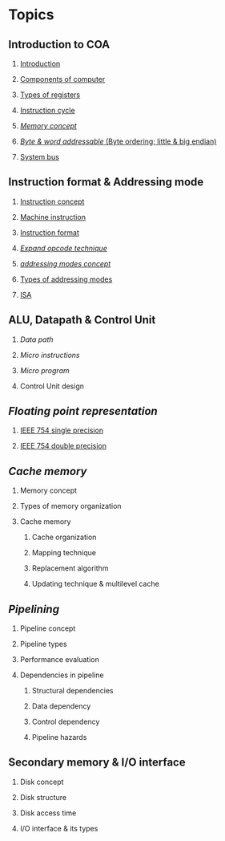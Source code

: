 # Topics

## Introduction to COA

1. [Introduction](README.md#introduction-to-coa)

2. [Components of computer](/Introduction%20to%20COA/Components%20of%20Computer/)

3. [Types of registers](Introduction%20to%20COA/Types%20of%20Registers.md)

4. [Instruction cycle](Introduction%20to%20COA/Instruction%20Cycle.md)

5. [*Memory concept*](Introduction%20to%20COA/Memory%20Concept.md)

6. [*Byte & word addressable* (Byte ordering; little & big endian)](Introduction%20to%20COA/Byte%20and%20Word.md)

7. [System bus](Introduction%20to%20COA/System%20Bus.md)

## Instruction format & Addressing mode

1. [Instruction concept](Instruction%20Format%20and%20Addressing%20Mode/Instruction%20Concept.md)

2. [Machine instruction](Instruction%20Format%20and%20Addressing%20Mode/Machine%20Instruction.md)

3. [Instruction format](Instruction%20Format%20and%20Addressing%20Mode/Instruction%20Format.md)

4. [*Expand opcode technique*](Instruction%20Format%20and%20Addressing%20Mode/Expand%20Opcode%20Technique.md)

5. [*addressing modes concept*](Instruction%20Format%20and%20Addressing%20Mode/Addressing%20Mode/Introduction.md)

6. [Types of addressing modes](Instruction%20Format%20and%20Addressing%20Mode/Addressing%20Mode/Types.md)

7. [ISA](Instruction%20Format%20and%20Addressing%20Mode/ISA.md)

## ALU, Datapath & Control Unit

1. *Data path*

2. *Micro instructions*

3. *Micro program*

4. Control Unit design

## *Floating point representation*

1. [IEEE 754 single precision](Floating%20Point%20Representation/Float%20and%20Double.md#Single%20Precision)

2. [IEEE 754 double precision](Floating%20Point%20Representation/Float%20and%20Double.md#Double%20Precision)

## *Cache memory*

1. Memory concept

2. Types of memory organization

3. Cache memory

    1. Cache organization

    2. Mapping technique

    3. Replacement algorithm

    4. Updating technique & multilevel cache

## *Pipelining*

1. Pipeline concept

2. Pipeline types

3. Performance evaluation

4. Dependencies in pipeline

    1. Structural dependencies

    2. Data dependency

    3. Control dependency

    4. Pipeline hazards

## Secondary memory & I/O interface

1. Disk concept

2. Disk structure

3. Disk access time

4. I/O interface & its types
